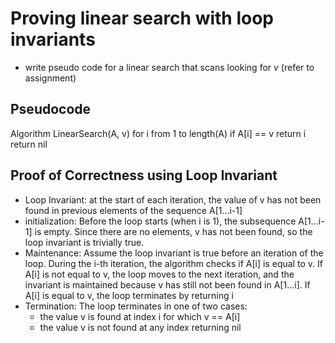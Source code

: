 # Proving linear search with loop invariants
-  write pseudo code for a linear search that scans looking for _v_ (refer to assignment)

## Pseudocode
Algorithm LinearSearch(A, v)
    for i from 1 to length(A)
        if A[i] == v
            return i
    return nil

## Proof of Correctness using Loop Invariant
- Loop Invariant: at the start of each iteration, the value of v has not been found in previous elements of the sequence A[1...i-1]
- initialization: Before the loop starts (when i is 1), the subsequence A[1...i-1] is empty. Since there are no elements, v has not been found, so the loop invariant is trivially true.
- Maintenance: Assume the loop invariant is true before an iteration of the loop. During the i-th iteration, the algorithm checks if A[i] is equal to v. If A[i] is not equal to v, the loop moves to the next iteration, and the invariant is maintained because v has still not been found in A[1...i]. If A[i] is equal to v, the loop terminates by returning i
- Termination: The loop terminates in one of two cases:
    - the value v is found at index i for which v == A[i]
    - the value v is not found at any index returning nil